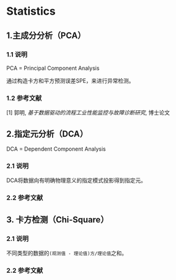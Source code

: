 # Statistics

## 1.主成分分析（PCA）

### 1.1  说明

PCA = Principal Component Analysis

通过构造卡方和平方预测误差SPE，来进行异常检测。

### 1.2 参考文献

[1] 郭明, *基于数据驱动的流程工业性能监控与故障诊断研究*, 博士论文

## 2.指定元分析（DCA）

DCA = Dependent Component Analysis

### 2.1  说明

DCA将数据向有明确物理意义的指定模式投影得到指定元。

### 2.2 参考文献

## 3. 卡方检测（Chi-Square）

### 2.1 说明

不同类型的数据的`(观测值 - 理论值)方/理论值`之和。

### 2.2 参考文献